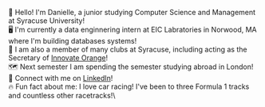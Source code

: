 👋 Hello! I'm Danielle, a junior studying Computer Science and Management at Syracuse University!\
🖥️ I'm currently a data enginnering intern at EIC Labratories in Norwood, MA where I'm building databases systems!\
👯 I am also a member of many clubs at Syracuse, including acting as the Secretary of [Innovate Orange](https://github.com/innovateorange)!\
🗺️ Next semester I am spending the semester studying abroad in London!\
📩 Connect with me on [LinkedIn](https://www.linkedin.com/in/danielle-lawton/)!\
🔥 Fun fact about me: I love car racing! I've been to three Formula 1 tracks and countless other racetracks!\
